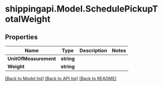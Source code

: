 
# shippingapi.Model.SchedulePickupTotalWeight

## Properties

Name | Type | Description | Notes
------------ | ------------- | ------------- | -------------
**UnitOfMeasurement** | **string** |  | 
**Weight** | **string** |  | 

[[Back to Model list]](../README.md#documentation-for-models)
[[Back to API list]](../README.md#documentation-for-api-endpoints)
[[Back to README]](../README.md)

